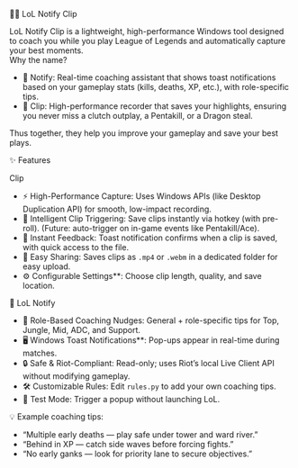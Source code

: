 🧭🎥 LoL Notify Clip  

LoL Notify Clip is a lightweight, high-performance Windows tool designed to coach you while you play League of Legends and automatically capture your best moments.  
Why the name?
- 🧭  Notify: Real-time coaching assistant that shows toast notifications based on your gameplay stats (kills, deaths, XP, etc.), with role-specific tips.  
- 🎥 Clip: High-performance recorder that saves your highlights, ensuring you never miss a clutch outplay, a Pentakill, or a Dragon steal.  

Thus together, they help you improve your gameplay and save your best plays.  


✨ Features  

Clip  
- ⚡ High-Performance Capture: Uses Windows APIs (like Desktop Duplication API) for smooth, low-impact recording.  
- 🎯 Intelligent Clip Triggering: Save clips instantly via hotkey (with pre-roll). (Future: auto-trigger on in-game events like Pentakill/Ace).
- 🔔 Instant Feedback: Toast notification confirms when a clip is saved, with quick access to the file.  
- 📂 Easy Sharing: Saves clips as `.mp4` or `.webm` in a dedicated folder for easy upload.  
- ⚙️ Configurable Settings**: Choose clip length, quality, and save location.  

🧭 LoL Notify  
- 🔔 Role-Based Coaching Nudges: General + role-specific tips for Top, Jungle, Mid, ADC, and Support.  
- 🖥️ Windows Toast Notifications**: Pop-ups appear in real-time during matches.  
- 🔒 Safe & Riot-Compliant: Read-only; uses Riot’s local Live Client API without modifying gameplay.  
- 🛠️ Customizable Rules: Edit `rules.py` to add your own coaching tips.  
- 🧪 Test Mode: Trigger a popup without launching LoL.  

💡 Example coaching tips:  
- “Multiple early deaths — play safe under tower and ward river.”
- “Behind in XP — catch side waves before forcing fights.”
- “No early ganks — look for priority lane to secure objectives.”

